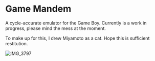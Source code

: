 # Game Mandem

A cycle-accurate emulator for the Game Boy. Currently is a work in progress, please mind the mess at the moment.

To make up for this, I drew Miyamoto as a cat. Hope this is sufficient restitution.

![IMG_3797](https://github.com/Matt-Ng/Game-Mandem/assets/23468554/f1cea08e-7e2b-4d9e-83c6-e2886769f579)
